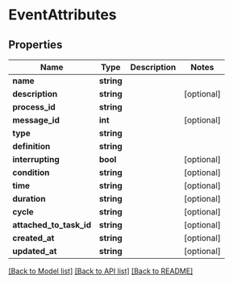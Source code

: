 # EventAttributes

## Properties
Name | Type | Description | Notes
------------ | ------------- | ------------- | -------------
**name** | **string** |  | 
**description** | **string** |  | [optional] 
**process_id** | **string** |  | 
**message_id** | **int** |  | [optional] 
**type** | **string** |  | 
**definition** | **string** |  | 
**interrupting** | **bool** |  | [optional] 
**condition** | **string** |  | [optional] 
**time** | **string** |  | [optional] 
**duration** | **string** |  | [optional] 
**cycle** | **string** |  | [optional] 
**attached_to_task_id** | **string** |  | [optional] 
**created_at** | **string** |  | [optional] 
**updated_at** | **string** |  | [optional] 

[[Back to Model list]](../README.md#documentation-for-models) [[Back to API list]](../README.md#documentation-for-api-endpoints) [[Back to README]](../README.md)


